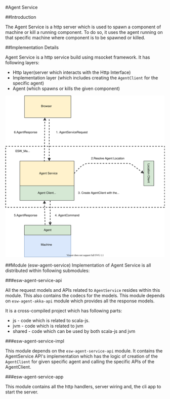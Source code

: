 #Agent Service

##Introduction

The Agent Service is a http server which is used to spawn a component of machine or kill a running component.
To do so, it uses the agent running on that specific machine where component is to be spawned or killed.

##Implementation Details

Agent Service is a http service build using msocket framework. It has following layers:

- Http layer(server which interacts with the Http Interface)
- Implementation layer (which includes creating the `AgentClient` for the specific agent)
- Agent (which spawns or kills the given component)

![AgentService](../../images/agentservice/AgentService.svg)

##Module (esw-agent-service)
Implementation of Agent Service is all distributed within following submodules:

###esw-agent-service-api

All the request models and APIs related to `AgentService` resides within this module. 
This also contains the codecs for the models. 
This module depends on `esw-agent-akka-api` module which provides all the response models.

It is a cross-compiled project which has following parts:

- js - code which is related to scala-js.
- jvm - code which is related to jvm
- shared - code which can be used by both scala-js and jvm

###esw-agent-service-impl

This module depends on the `esw-agent-service-api` module. 
It contains the AgentService API's implementation which has the logic of 
creation of the `AgentClient` for given specific agent and calling the specific APIs of the AgentClient. 

###esw-agent-service-app

This module contains all the http handlers, server wiring and, the cli app to start the server. 



